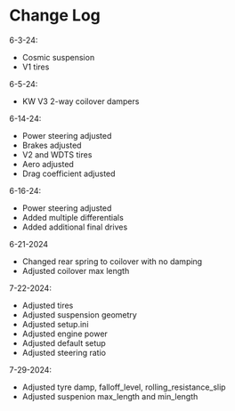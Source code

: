 # Change Log

6-3-24:
- Cosmic suspension
- V1 tires

6-5-24:
- KW V3 2-way coilover dampers

6-14-24:
- Power steering adjusted
- Brakes adjusted
- V2 and WDTS tires
- Aero adjusted
- Drag coefficient adjusted

6-16-24:
- Power steering adjusted
- Added multiple differentials
- Added additional final drives

6-21-2024
- Changed rear spring to coilover with no damping
- Adjusted coilover max length

7-22-2024:
- Adjusted tires
- Adjusted suspension geometry
- Adjusted setup.ini
- Adjusted engine power
- Adjusted default setup
- Adjusted steering ratio

7-29-2024:
- Adjusted tyre damp, falloff_level, rolling_resistance_slip
- Adjusted suspenion max_length and min_length